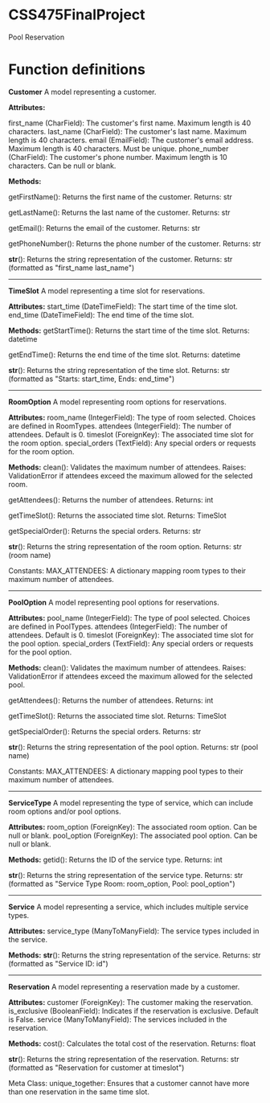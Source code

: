 # CSS475FinalProject
Pool Reservation


# Function definitions

**Customer** 
      A model representing a customer.

**Attributes:**

first_name (CharField): The customer's first name. Maximum length is 40 characters.
last_name (CharField): The customer's last name. Maximum length is 40 characters.
email (EmailField): The customer's email address. Maximum length is 40 characters. Must be unique.
phone_number (CharField): The customer's phone number. Maximum length is 10 characters. Can be null or blank.

**Methods:**

getFirstName(): Returns the first name of the customer.
Returns: str

getLastName(): Returns the last name of the customer.
Returns: str

getEmail(): Returns the email of the customer.
Returns: str

getPhoneNumber(): Returns the phone number of the customer.
Returns: str

__str__(): Returns the string representation of the customer.
Returns: str (formatted as "first_name last_name")
___________________________________________________________

**TimeSlot**
      A model representing a time slot for reservations.

**Attributes:**
start_time (DateTimeField): The start time of the time slot.
end_time (DateTimeField): The end time of the time slot.

**Methods:**
getStartTime(): Returns the start time of the time slot.
Returns: datetime

getEndTime(): Returns the end time of the time slot.
Returns: datetime

__str__(): Returns the string representation of the time slot.
Returns: str (formatted as "Starts: start_time, Ends: end_time")
____________________________________________________________________________________________________________

**RoomOption**
    A model representing room options for reservations.
    
**Attributes:**
room_name (IntegerField): The type of room selected. Choices are defined in RoomTypes.
attendees (IntegerField): The number of attendees. Default is 0.
timeslot (ForeignKey): The associated time slot for the room option.
special_orders (TextField): Any special orders or requests for the room option.

**Methods:**
clean(): Validates the maximum number of attendees.
Raises: ValidationError if attendees exceed the maximum allowed for the selected room.

getAttendees(): Returns the number of attendees.
Returns: int

getTimeSlot(): Returns the associated time slot.
Returns: TimeSlot

getSpecialOrder(): Returns the special orders.
Returns: str

__str__(): Returns the string representation of the room option.
Returns: str (room name)

Constants:
MAX_ATTENDEES: A dictionary mapping room types to their maximum number of attendees.
___________________________________________________________________________________________________________________

**PoolOption**
    A model representing pool options for reservations.

**Attributes:**
pool_name (IntegerField): The type of pool selected. Choices are defined in PoolTypes.
attendees (IntegerField): The number of attendees. Default is 0.
timeslot (ForeignKey): The associated time slot for the pool option.
special_orders (TextField): Any special orders or requests for the pool option.

**Methods:**
clean(): Validates the maximum number of attendees.
Raises: ValidationError if attendees exceed the maximum allowed for the selected pool.

getAttendees(): Returns the number of attendees.
Returns: int

getTimeSlot(): Returns the associated time slot.
Returns: TimeSlot

getSpecialOrder(): Returns the special orders.
Returns: str

__str__(): Returns the string representation of the pool option.
Returns: str (pool name)

Constants:
MAX_ATTENDEES: A dictionary mapping pool types to their maximum number of attendees.
________________________________________________________________________________________________

**ServiceType**
A model representing the type of service, which can include room options and/or pool options.

**Attributes:**
room_option (ForeignKey): The associated room option. Can be null or blank.
pool_option (ForeignKey): The associated pool option. Can be null or blank.

**Methods:**
getid(): Returns the ID of the service type.
Returns: int

__str__(): Returns the string representation of the service type.
Returns: str (formatted as "Service Type Room: room_option, Pool: pool_option")

__________________________________________________________________________________

**Service**
    A model representing a service, which includes multiple service types.
    
**Attributes:**
service_type (ManyToManyField): The service types included in the service.

**Methods:**
__str__(): Returns the string representation of the service.
Returns: str (formatted as "Service ID: id")
___________________________________________________________

**Reservation**
A model representing a reservation made by a customer.

**Attributes:**
customer (ForeignKey): The customer making the reservation.
is_exclusive (BooleanField): Indicates if the reservation is exclusive. Default is False.
service (ManyToManyField): The services included in the reservation.

**Methods:**
cost(): Calculates the total cost of the reservation.
Returns: float

__str__(): Returns the string representation of the reservation.
Returns: str (formatted as "Reservation for customer at timeslot")

Meta Class:
unique_together: Ensures that a customer cannot have more than one reservation in the same time slot.


